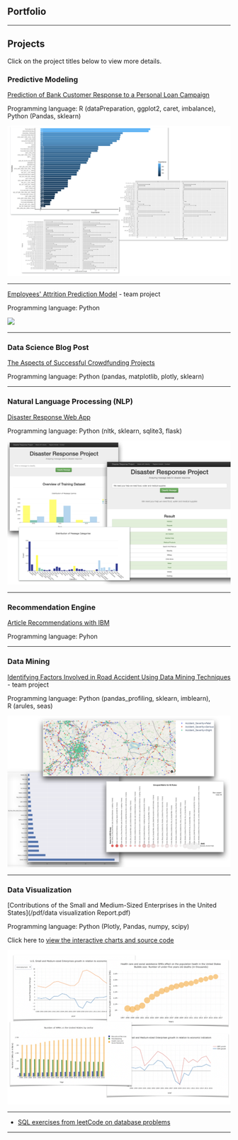 ## Portfolio

---

## Projects 

Click on the project titles below to view more details.


### Predictive Modeling  

[Prediction of Bank Customer Response to a Personal Loan Campaign](/BCR_page)

Programming language: R (dataPreparation, ggplot2, caret, imbalance),  Python (Pandas, sklearn)

<img src="images/RF-charts overview.png?raw=true"/>

---

[Employees' Attrition Prediction Model](/EmpAttrition_page.md) - team project

Programming language: Python

<img src="images/ezgif.com-gif-maker.gif?raw=true"/> 

---

### Data Science Blog Post 

[The Aspects of Successful Crowdfunding Projects](https://raghad-a-otaibi.medium.com/the-aspects-of-successful-crowdfunding-projects-1e49435152af)

Programming language: Python (pandas, matplotlib, plotly, sklearn)

---

### Natural Language Processing (NLP)

[Disaster Response Web App](https://github.com/Raghadd7/Disaster-response-pipeline)

Programming language: Python (nltk, sklearn, sqlite3, flask)

<img src="/images/Disaster Response2.png?raw=true">

---

### Recommendation Engine

[Article Recommendations with IBM]()

Programming language: Pyhon

---

### Data Mining 

[Identifying Factors Involved in Road Accident Using Data Mining Techniques](/IF_page.md) - team project

Programming language: Python (pandas_profiling, sklearn, imblearn), <br> R (arules, seas) 

<img src="images/UK-charts overview.png?raw=true"/>

---

### Data Visualization 

[Contributions of the Small and Medium-Sized Enterprises in the United States](/pdf/data visualization Report.pdf)

Programming language: Python (Plotly, Pandas, numpy, scipy)

Click here to [view the interactive charts and source code](https://nbviewer.jupyter.org/github/Raghadd7/Data-Visualization/blob/master/data%20visualization%20SME.ipynb)

<img src="images/charts overview.png?raw=true"/>



---

- [SQL exercises from leetCode on database problems](https://github.com/Raghadd7/SQL)

---


<!-- <p style="font-size:11px">Page template forked from <a href="https://github.com/evanca/quick-portfolio">evanca</a></p> -->
<!-- Remove above link if you don't want to attibute -->

